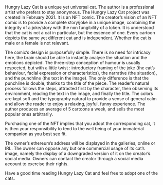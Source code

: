 Hungry Lazy Cat is a unique yet universal cat. The author is a professional artist who prefers to stay anonymous. 
The Hungry Lazy Cat project was created in February 2021. It is an NFT comic. The creator’s vision of an NFT comic is to provide a complete story/joke in a unique image, combining the integrity of a joke/story with the non fungibility of a token. It is understood that the cat is not a cat in particular, but the essence of one. Every cartoon depicts the same yet different cat and is independent. Whether the cat is male or a female is not relevant.

The comic’s design is purposefully simple. There is no need for intricacy here, the brain should be able to instantly analyse the situation and the emotions depicted. The three-step conception of humour is usually respected, but with a little twist :  introductory framing of the joke (the cat’s behaviour, facial expression or characteristics),  the narrative (the situation), and the punchline (the text in the image). The only difference is that the punchline is double, thanks to the title of the piece. The reader’s natural process follows the steps, attracted first by the character, then observing its environment, reading the text in the image, and finally the title.
The colors are kept soft and the typography natural to provide a sense of general calm and allow the reader to enjoy a relaxing, joyful, funny experience. 
The author produces an average of 5 cartoons a week, and sells the most popular ones arbitrarily.

Purchasing one of the NFT implies that you adopt the corresponding cat, it is then your responsibility to tend to the well being of your immaterial companion as you best see fit. 

The owner’s ethereum’s address will be displayed in the galleries, online or IRL. The owner can oppose any but one commercial usage of its cat’s image, namely the display of a downgraded version of it on the creator’s social media. Owners can contact the creator through a social media account to exercise their rights.

Have a good time reading Hungry Lazy Cat and feel free to adopt one of the cats.

